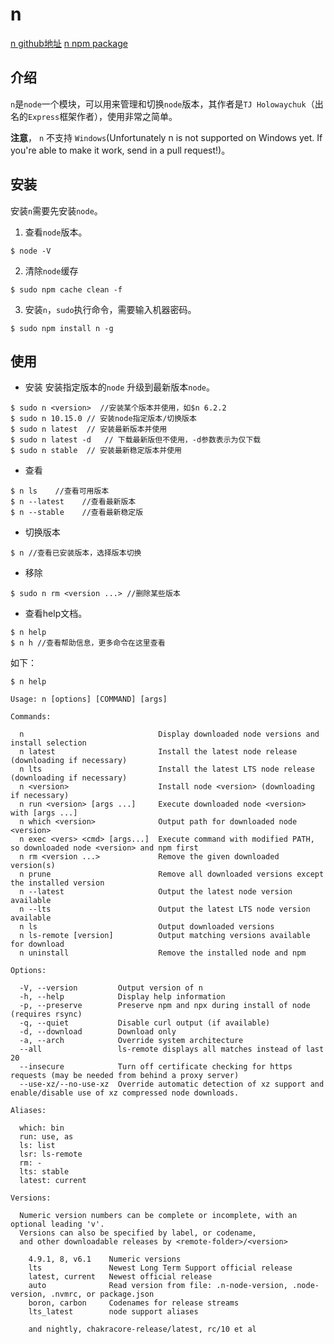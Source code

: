 # n

[n github地址](https://github.com/tj/n)
[n npm package](https://www.npmjs.com/package/n)

## 介绍

`n`是`node`一个模块，可以用来管理和切换`node`版本，其作者是`TJ Holowaychuk`（出名的`Express`框架作者），使用非常之简单。

**注意**， `n` 不支持 `Windows`(Unfortunately n is not supported on Windows yet. If you're able to make it work, send in a pull request!)。

## 安装

安装`n`需要先安装`node`。

1. 查看`node`版本。
```
$ node -V
```
2. 清除`node`缓存
```
$ sudo npm cache clean -f
```
3. 安装`n`，`sudo`执行命令，需要输入机器密码。
```
$ sudo npm install n -g
```

## 使用


* 安装
安装指定版本的`node`
升级到最新版本`node`。
```
$ sudo n <version>  //安装某个版本并使用，如$n 6.2.2
$ sudo n 10.15.0 // 安装node指定版本/切换版本
$ sudo n latest  // 安装最新版本并使用
$ sudo n latest -d   // 下载最新版但不使用，-d参数表示为仅下载
$ sudo n stable  // 安装最新稳定版本并使用
```
* 查看
```
$ n ls    //查看可用版本
$ n --latest    //查看最新版本
$ n --stable    //查看最新稳定版
```

* 切换版本
```
$ n //查看已安装版本，选择版本切换
```

* 移除
```
$ sudo n rm <version ...> //删除某些版本
```

* 查看help文档。
```
$ n help
$ n h //查看帮助信息，更多命令在这里查看
```
如下：
```
$ n help

Usage: n [options] [COMMAND] [args]

Commands:

  n                              Display downloaded node versions and install selection
  n latest                       Install the latest node release (downloading if necessary)
  n lts                          Install the latest LTS node release (downloading if necessary)
  n <version>                    Install node <version> (downloading if necessary)
  n run <version> [args ...]     Execute downloaded node <version> with [args ...]
  n which <version>              Output path for downloaded node <version>
  n exec <vers> <cmd> [args...]  Execute command with modified PATH, so downloaded node <version> and npm first
  n rm <version ...>             Remove the given downloaded version(s)
  n prune                        Remove all downloaded versions except the installed version
  n --latest                     Output the latest node version available
  n --lts                        Output the latest LTS node version available
  n ls                           Output downloaded versions
  n ls-remote [version]          Output matching versions available for download
  n uninstall                    Remove the installed node and npm

Options:

  -V, --version         Output version of n
  -h, --help            Display help information
  -p, --preserve        Preserve npm and npx during install of node (requires rsync)
  -q, --quiet           Disable curl output (if available)
  -d, --download        Download only
  -a, --arch            Override system architecture
  --all                 ls-remote displays all matches instead of last 20
  --insecure            Turn off certificate checking for https requests (may be needed from behind a proxy server)
  --use-xz/--no-use-xz  Override automatic detection of xz support and enable/disable use of xz compressed node downloads.

Aliases:

  which: bin
  run: use, as
  ls: list
  lsr: ls-remote
  rm: -
  lts: stable
  latest: current

Versions:

  Numeric version numbers can be complete or incomplete, with an optional leading 'v'.
  Versions can also be specified by label, or codename,
  and other downloadable releases by <remote-folder>/<version>

    4.9.1, 8, v6.1    Numeric versions
    lts               Newest Long Term Support official release
    latest, current   Newest official release
    auto              Read version from file: .n-node-version, .node-version, .nvmrc, or package.json
    boron, carbon     Codenames for release streams
    lts_latest        node support aliases

    and nightly, chakracore-release/latest, rc/10 et al
```